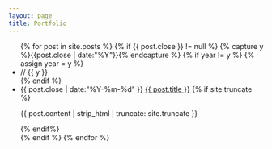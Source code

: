 ```yaml
---
layout: page
title: Portfolio
---
```


<ul class="listing">
{% for post in site.posts %}
  {% if {{ post.close }} != null %}
  {% capture y %}{{post.close | date:"%Y"}}{% endcapture %}
  {% if year != y %}
    {% assign year = y %}
    <li class="listing-seperator comment" id="{{ y }}">// {{ y }}</li>
  {% endif %}
  <li class="listing-item">
    <span>
      <time datetime="{{ post.close | date:"%Y-%m-%d" }}">{{ post.close | date:"%Y-%m-%d" }}</time>
    </span>
    <a href="{{ post.url }}" title="{{ post.title }}">{{ post.title }}</a>
    {% if site.truncate %}
    <p>{{ post.content | strip_html | truncate: site.truncate }}</p>
    {% endif%}
  </li>
  {% endif %}
{% endfor %}
</ul>
